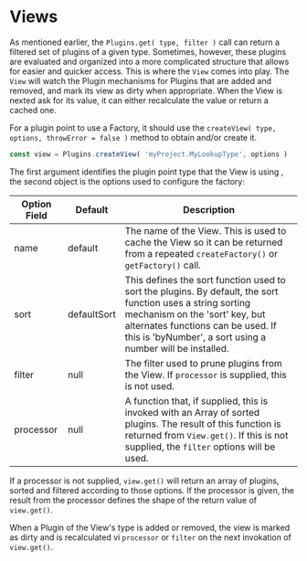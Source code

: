# Views

As mentioned earlier, the `Plugins.get( type, filter )` call can return a filtered set of plugins of a given type. Sometimes, however, these plugins are evaluated and organized into a more complicated structure that allows for easier and quicker access. This is where the `View` comes into play. The `View` will watch the Plugin mechanisms for Plugins that are added and removed, and mark its view as dirty when appropriate. When the View is nexted ask for its value, it can either recalculate the value or return a cached one.



For a plugin point to use a Factory, it should use the `createView( type, options, throwError = false )` method to obtain and/or create it.

``` javascript
const view = Plugins.createView( 'myProject.MyLookupType', options )
```

The first argument identifies the plugin point type that the View is using , the second object is the options used to configure the factory:

| Option Field | Default | Description |
|--------------|---------|-------------|
| name | default | The name of the View. This is used to cache the View so it can be returned from a repeated `createFactory()` or `getFactory()` call. |
| sort | defaultSort | This defines the sort function used to sort the plugins. By default, the sort function uses a string sorting mechanism on the 'sort' key, but alternates functions can be used. If this is 'byNumber', a sort using a number will be installed. |
| filter | null | The filter used to prune plugins from the View. If `processor` is supplied, this is not used. |
| processor | null | A function that, if supplied, this is invoked with an Array of sorted  plugins. The result of this function is returned from `View.get()`. If this is not supplied, the `filter` options will be used.  |

If a processor is not supplied, `view.get()` will return an array of plugins, sorted and filtered according to those options. If the processor is given, the result from the processor defines the shape of the return value of `view.get()`.

When a Plugin of the View's type is added or removed, the view is marked as dirty and is recalculated vi `processor` or `filter` on the next invokation of `view.get()`.

